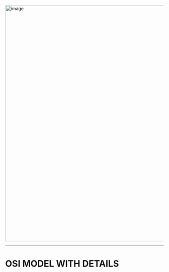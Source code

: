 <img width="690" height="747" alt="image" src="https://github.com/user-attachments/assets/336eb36a-946b-46df-b3b7-ec8b62e91467" />

---
# OSI MODEL WITH DETAILS 
